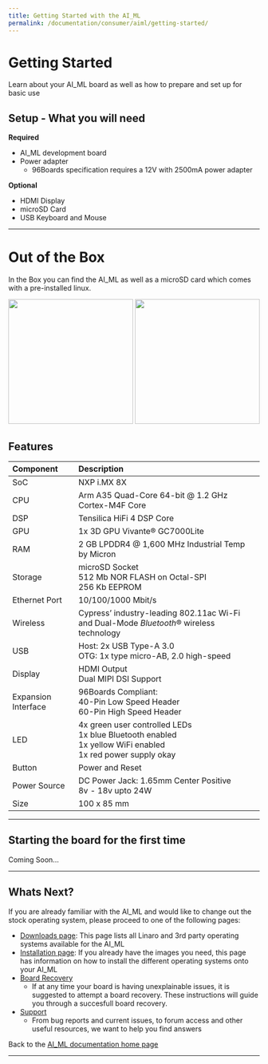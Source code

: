 ```yaml
---
title: Getting Started with the AI_ML
permalink: /documentation/consumer/aiml/getting-started/
---
```

# Getting Started

Learn about your AI_ML board as well as how to prepare and set up for basic use

## Setup - What you will need

**Required**
- AI_ML development board
- Power adapter
   - 96Boards specification requires a 12V with 2500mA power adapter

**Optional**
- HDMI Display
- microSD Card
- USB Keyboard and Mouse

***

# Out of the Box

In the Box you can find the AI_ML as well as a microSD card which comes with a pre-installed linux.

<img src="../additional-docs/images/images-board/sd/aiml-sd-front.jpg" data-canonical-src="../additional-docs/images/images-board/sd/aiml-sd-front.jpg" width="250" height="250" />
<img src="../additional-docs/images/images-board/sd/aiml-sd-back.jpg" data-canonical-src="../additional-docs/images/images-board/sd/aiml-sd-back.jpg" width="250" height="250" />


## Features

|   Component          |   Description |
|:---------------------|:--------------|
|  SoC                 | NXP i.MX 8X |
|  CPU                 | Arm A35 Quad-Core 64-bit @ 1.2 GHz <br> Cortex-M4F Core  |
|  DSP                 | Tensilica HiFi 4 DSP Core |
|  GPU                 | 1x 3D GPU Vivante® GC7000Lite |
|  RAM                 | 2 GB LPDDR4 @ 1,600 MHz Industrial Temp by Micron |
|  Storage             | microSD Socket <br> 512 Mb NOR FLASH on Octal-SPI <br> 256 Kb EEPROM |
|  Ethernet Port       | 10/100/1000 Mbit/s |
|  Wireless            | Cypress’ industry-leading 802.11ac Wi-Fi and Dual-Mode _Bluetooth_® wireless technology |
|  USB                 | Host: 2x USB Type-A 3.0 <br> OTG: 1x type micro-AB, 2.0 high-speed |
|  Display             | HDMI Output <br> Dual MIPI DSI Support |
|  Expansion Interface | 96Boards Compliant: <br> 40-Pin Low Speed Header <br> 60-Pin High Speed Header                                         |
|  LED                 | 4x green user controlled LEDs <br> 1x blue Bluetooth enabled <br> 1x yellow WiFi enabled <br> 1x red power supply okay |
|  Button              | Power and Reset                                                                                                        |
|  Power Source        | DC Power Jack: 1.65mm Center Positive <br> 8v - 18v upto 24W                                                           |
|  Size                | 100 x 85 mm                                                                                                            |


***

## Starting the board for the first time

Coming Soon...


***

## Whats Next?

If you are already familiar with the AI_ML and would like to change out the stock operating system, please proceed to one of the following pages:

- [Downloads page](../downloads/): This page lists all Linaro and 3rd party operating systems available for the AI_ML
- [Installation page](../installation/): If you already have the images you need, this page has information on how to install the different operating systems onto your AI_ML
- [Board Recovery](../installation/board-recovery.md)
   - If at any time your board is having unexplainable issues, it is suggested to attempt a board recovery. These instructions will guide you through a succesfull board recovery.
- [Support](../support/)
   - From bug reports and current issues, to forum access and other useful resources, we want to help you find answers

Back to the [AI_ML documentation home page](../)

***
